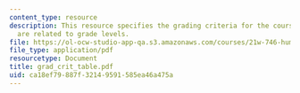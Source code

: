 ```yaml
---
content_type: resource
description: This resource specifies the grading criteria for the course and how they
  are related to grade levels.
file: https://ol-ocw-studio-app-qa.s3.amazonaws.com/courses/21w-746-humanistic-perspectives-on-medicine-from-ancient-greece-to-modern-america-spring-2005/ca18ef79887f32149591585ea46a475a_grad_crit_table.pdf
file_type: application/pdf
resourcetype: Document
title: grad_crit_table.pdf
uid: ca18ef79-887f-3214-9591-585ea46a475a
---
```

